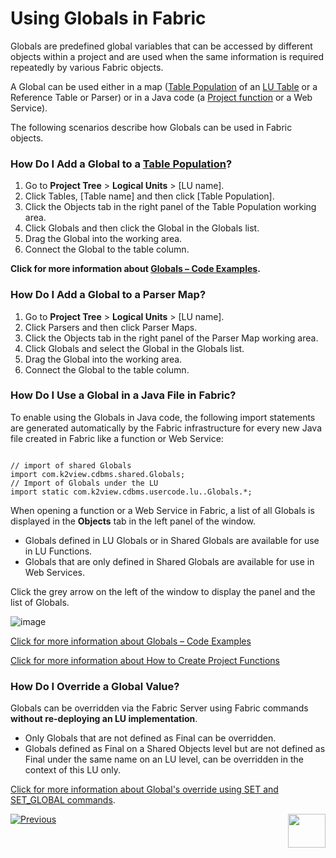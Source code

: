 # Using Globals in Fabric

Globals are predefined global variables that can be accessed by different objects within a project and are used when the same information is required repeatedly by various Fabric objects. 

A Global can be used either in a map ([Table Population](https://github.com/k2view-academy/K2View-Academy/blob/master/articles/07_table_population/01_table_population_overview.md) of an [LU Table](https://github.com/k2view-academy/K2View-Academy/blob/master/articles/06_LU_tables/01_LU_tables_overview.md) or a Reference Table or Parser) or in a Java code (a [Project function](https://github.com/k2view-academy/K2View-Academy/blob/master/articles/07_table_population/08_project_functions.md) or a Web Service).
 
The following scenarios describe how Globals can be used in Fabric objects.

### How Do I Add a Global to a [Table Population](https://github.com/k2view-academy/K2View-Academy/blob/master/articles/07_table_population/01_table_population_overview.md)?
1.	Go to **Project Tree** > **Logical Units** > [LU name]. 
2.	Click Tables, [Table name] and then click [Table Population].
3.	Click the Objects tab in the right panel of the Table Population working area.
4.	Click Globals and then click the Global in the Globals list.
5.	Drag the Global into the working area.
6.	Connect the Global to the table column.

**Click for more information about [Globals – Code Examples](https://github.com/k2view-academy/K2View-Academy/blob/master/articles/08_globals/04_globals_code_examples.md).**

### How Do I Add a Global to a Parser Map?
1.	Go to **Project Tree** > **Logical Units** > [LU name].
2.	Click Parsers and then click Parser Maps.
3.	Click the Objects tab in the right panel of the Parser Map working area.
4.	Click Globals and select the Global in the Globals list.
5.	Drag the Global into the working area.
6.	Connect the Global to the table column.



### How Do I Use a Global in a Java File in Fabric?
To enable using the Globals in Java code, the following import statements are generated automatically by the Fabric infrastructure for every new Java file created in Fabric like a function or Web Service: 

<pre><code>
// import of shared Globals
import com.k2view.cdbms.shared.Globals; 
// Import of Globals under the LU
import static com.k2view.cdbms.usercode.lu.<LU name>.Globals.*; 
</code></pre>

When opening a function or a Web Service in Fabric, a list of all Globals is displayed in the **Objects** tab in the left panel of the window. 
* Globals defined in LU Globals or in Shared Globals are available for use in LU Functions.
* Globals that are only defined in Shared Globals are available for use in Web Services.

Click the grey arrow on the left of the window to display the panel and the list of Globals.

![image](https://github.com/k2view-academy/K2View-Academy/blob/master/articles/08_globals/images/08_02_01%20list%20of%20Globals.png)

[Click for more information about Globals – Code Examples](https://github.com/k2view-academy/K2View-Academy/blob/master/articles/08_globals/04_globals_code_examples.md)

[Click for more information about How to Create Project Functions](https://github.com/k2view-academy/K2View-Academy/blob/master/articles/07_table_population/10_creating_a_project_function.md)

### How Do I Override a Global Value?
Globals can be overridden via the Fabric Server using Fabric commands **without re-deploying an LU implementation**.
* Only Globals that are not defined as Final can be overridden. 
* Globals defined as Final on a Shared Objects level but are not defined as Final under the same name on an LU level, can be overridden in the context of this LU only.

[Click for more information about Global's override using SET and SET_GLOBAL commands](https://github.com/k2view-academy/K2View-Academy/blob/master/articles/08_globals/03_set_globals.md). 

[![Previous](https://github.com/k2view-academy/K2View-Academy/blob/master/articles/images/Previous.png)](https://github.com/k2view-academy/K2View-Academy/blob/master/articles/08_globals/01_globals_overview.md)[<img align="right" width="60" height="54" src="https://github.com/k2view-academy/K2View-Academy/blob/master/articles/images/Next.png">](https://github.com/k2view-academy/K2View-Academy/blob/master/articles/08_globals/03_set_globals.md)






 

